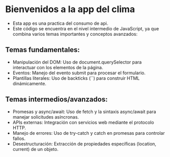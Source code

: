 # Bienvenidos a la app del clima

- Esta app es una practica del consumo de api.
- Este código se encuentra en el nivel intermedio de JavaScript, ya que combina varios temas importantes y conceptos avanzados:

## Temas fundamentales:

- Manipulación del DOM: Uso de document.querySelector para interactuar con los elementos de la página.
- Eventos: Manejo del evento submit para procesar el formulario.
- Plantillas literales: Uso de backticks (``) para construir HTML dinámicamente.

## Temas intermedios/avanzados:

- Promesas y async/await: Uso de fetch y la sintaxis async/await para manejar solicitudes asíncronas.
- APIs externas: Integración con servicios web mediante el protocolo HTTP.
- Manejo de errores: Uso de try-catch y catch en promesas para controlar fallos.
- Desestructuración: Extracción de propiedades específicas (location, current) de un objeto.
